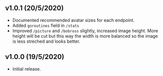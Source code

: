 ## v1.0.1 (20/5/2020)
- Documented recommended avatar sizes for each endpoint.
- Added `goroutines` field in `/stats`
- Improved `/picture` and `/bobross` slightly, increased image height. More height will be cut but this way the width is more balanced so the image is less streched and looks better.

## v1.0.0 (19/5/2020)
- Initial release.
